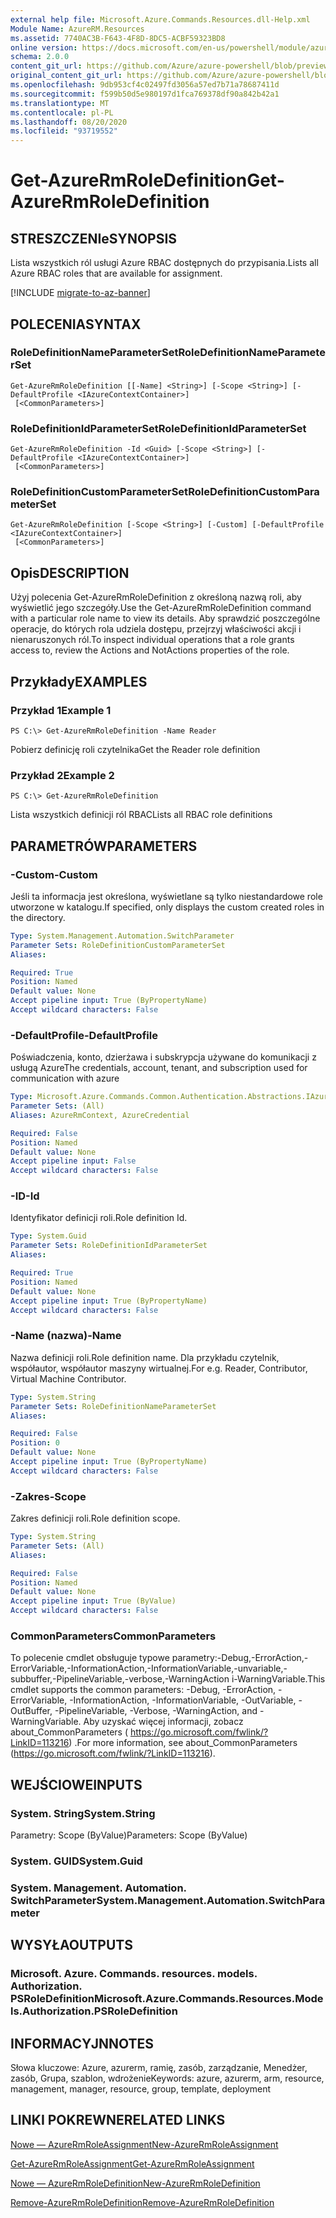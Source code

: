 ```yaml
---
external help file: Microsoft.Azure.Commands.Resources.dll-Help.xml
Module Name: AzureRM.Resources
ms.assetid: 7740AC3B-F643-4F8D-8DC5-ACBF59323BD8
online version: https://docs.microsoft.com/en-us/powershell/module/azurerm.resources/get-azurermroledefinition
schema: 2.0.0
content_git_url: https://github.com/Azure/azure-powershell/blob/preview/src/ResourceManager/Resources/Commands.Resources/help/Get-AzureRmRoleDefinition.md
original_content_git_url: https://github.com/Azure/azure-powershell/blob/preview/src/ResourceManager/Resources/Commands.Resources/help/Get-AzureRmRoleDefinition.md
ms.openlocfilehash: 9db953cf4c02497fd3056a57ed7b71a78687411d
ms.sourcegitcommit: f599b50d5e980197d1fca769378df90a842b42a1
ms.translationtype: MT
ms.contentlocale: pl-PL
ms.lasthandoff: 08/20/2020
ms.locfileid: "93719552"
---
```

# <span data-ttu-id="1e27a-101">Get-AzureRmRoleDefinition</span><span class="sxs-lookup"><span data-stu-id="1e27a-101">Get-AzureRmRoleDefinition</span></span>

## <span data-ttu-id="1e27a-102">STRESZCZENIe</span><span class="sxs-lookup"><span data-stu-id="1e27a-102">SYNOPSIS</span></span>
<span data-ttu-id="1e27a-103">Lista wszystkich ról usługi Azure RBAC dostępnych do przypisania.</span><span class="sxs-lookup"><span data-stu-id="1e27a-103">Lists all Azure RBAC roles that are available for assignment.</span></span>

[!INCLUDE [migrate-to-az-banner](../../includes/migrate-to-az-banner.md)]

## <span data-ttu-id="1e27a-104">POLECENIA</span><span class="sxs-lookup"><span data-stu-id="1e27a-104">SYNTAX</span></span>

### <span data-ttu-id="1e27a-105">RoleDefinitionNameParameterSet</span><span class="sxs-lookup"><span data-stu-id="1e27a-105">RoleDefinitionNameParameterSet</span></span>
```
Get-AzureRmRoleDefinition [[-Name] <String>] [-Scope <String>] [-DefaultProfile <IAzureContextContainer>]
 [<CommonParameters>]
```

### <span data-ttu-id="1e27a-106">RoleDefinitionIdParameterSet</span><span class="sxs-lookup"><span data-stu-id="1e27a-106">RoleDefinitionIdParameterSet</span></span>
```
Get-AzureRmRoleDefinition -Id <Guid> [-Scope <String>] [-DefaultProfile <IAzureContextContainer>]
 [<CommonParameters>]
```

### <span data-ttu-id="1e27a-107">RoleDefinitionCustomParameterSet</span><span class="sxs-lookup"><span data-stu-id="1e27a-107">RoleDefinitionCustomParameterSet</span></span>
```
Get-AzureRmRoleDefinition [-Scope <String>] [-Custom] [-DefaultProfile <IAzureContextContainer>]
 [<CommonParameters>]
```

## <span data-ttu-id="1e27a-108">Opis</span><span class="sxs-lookup"><span data-stu-id="1e27a-108">DESCRIPTION</span></span>
<span data-ttu-id="1e27a-109">Użyj polecenia Get-AzureRmRoleDefinition z określoną nazwą roli, aby wyświetlić jego szczegóły.</span><span class="sxs-lookup"><span data-stu-id="1e27a-109">Use the Get-AzureRmRoleDefinition command with a particular role name to view its details.</span></span>
<span data-ttu-id="1e27a-110">Aby sprawdzić poszczególne operacje, do których rola udziela dostępu, przejrzyj właściwości akcji i nienaruszonych ról.</span><span class="sxs-lookup"><span data-stu-id="1e27a-110">To inspect individual operations that a role grants access to, review the Actions and NotActions properties of the role.</span></span>

## <span data-ttu-id="1e27a-111">Przykłady</span><span class="sxs-lookup"><span data-stu-id="1e27a-111">EXAMPLES</span></span>

### <span data-ttu-id="1e27a-112">Przykład 1</span><span class="sxs-lookup"><span data-stu-id="1e27a-112">Example 1</span></span>
```
PS C:\> Get-AzureRmRoleDefinition -Name Reader
```

<span data-ttu-id="1e27a-113">Pobierz definicję roli czytelnika</span><span class="sxs-lookup"><span data-stu-id="1e27a-113">Get the Reader role definition</span></span>

### <span data-ttu-id="1e27a-114">Przykład 2</span><span class="sxs-lookup"><span data-stu-id="1e27a-114">Example 2</span></span>
```
PS C:\> Get-AzureRmRoleDefinition
```

<span data-ttu-id="1e27a-115">Lista wszystkich definicji ról RBAC</span><span class="sxs-lookup"><span data-stu-id="1e27a-115">Lists all RBAC role definitions</span></span>

## <span data-ttu-id="1e27a-116">PARAMETRÓW</span><span class="sxs-lookup"><span data-stu-id="1e27a-116">PARAMETERS</span></span>

### <span data-ttu-id="1e27a-117">-Custom</span><span class="sxs-lookup"><span data-stu-id="1e27a-117">-Custom</span></span>
<span data-ttu-id="1e27a-118">Jeśli ta informacja jest określona, wyświetlane są tylko niestandardowe role utworzone w katalogu.</span><span class="sxs-lookup"><span data-stu-id="1e27a-118">If specified, only displays the custom created roles in the directory.</span></span>

```yaml
Type: System.Management.Automation.SwitchParameter
Parameter Sets: RoleDefinitionCustomParameterSet
Aliases:

Required: True
Position: Named
Default value: None
Accept pipeline input: True (ByPropertyName)
Accept wildcard characters: False
```

### <span data-ttu-id="1e27a-119">-DefaultProfile</span><span class="sxs-lookup"><span data-stu-id="1e27a-119">-DefaultProfile</span></span>
<span data-ttu-id="1e27a-120">Poświadczenia, konto, dzierżawa i subskrypcja używane do komunikacji z usługą Azure</span><span class="sxs-lookup"><span data-stu-id="1e27a-120">The credentials, account, tenant, and subscription used for communication with azure</span></span>

```yaml
Type: Microsoft.Azure.Commands.Common.Authentication.Abstractions.IAzureContextContainer
Parameter Sets: (All)
Aliases: AzureRmContext, AzureCredential

Required: False
Position: Named
Default value: None
Accept pipeline input: False
Accept wildcard characters: False
```

### <span data-ttu-id="1e27a-121">-ID</span><span class="sxs-lookup"><span data-stu-id="1e27a-121">-Id</span></span>
<span data-ttu-id="1e27a-122">Identyfikator definicji roli.</span><span class="sxs-lookup"><span data-stu-id="1e27a-122">Role definition Id.</span></span>

```yaml
Type: System.Guid
Parameter Sets: RoleDefinitionIdParameterSet
Aliases:

Required: True
Position: Named
Default value: None
Accept pipeline input: True (ByPropertyName)
Accept wildcard characters: False
```

### <span data-ttu-id="1e27a-123">-Name (nazwa)</span><span class="sxs-lookup"><span data-stu-id="1e27a-123">-Name</span></span>
<span data-ttu-id="1e27a-124">Nazwa definicji roli.</span><span class="sxs-lookup"><span data-stu-id="1e27a-124">Role definition name.</span></span>
<span data-ttu-id="1e27a-125">Dla przykładu czytelnik, współautor, współautor maszyny wirtualnej.</span><span class="sxs-lookup"><span data-stu-id="1e27a-125">For e.g. Reader, Contributor, Virtual Machine Contributor.</span></span>

```yaml
Type: System.String
Parameter Sets: RoleDefinitionNameParameterSet
Aliases:

Required: False
Position: 0
Default value: None
Accept pipeline input: True (ByPropertyName)
Accept wildcard characters: False
```

### <span data-ttu-id="1e27a-126">-Zakres</span><span class="sxs-lookup"><span data-stu-id="1e27a-126">-Scope</span></span>
<span data-ttu-id="1e27a-127">Zakres definicji roli.</span><span class="sxs-lookup"><span data-stu-id="1e27a-127">Role definition scope.</span></span>

```yaml
Type: System.String
Parameter Sets: (All)
Aliases:

Required: False
Position: Named
Default value: None
Accept pipeline input: True (ByValue)
Accept wildcard characters: False
```

### <span data-ttu-id="1e27a-128">CommonParameters</span><span class="sxs-lookup"><span data-stu-id="1e27a-128">CommonParameters</span></span>
<span data-ttu-id="1e27a-129">To polecenie cmdlet obsługuje typowe parametry:-Debug,-ErrorAction,-ErrorVariable,-InformationAction,-InformationVariable,-unvariable,-subbuffer,-PipelineVariable,-verbose,-WarningAction i-WarningVariable.</span><span class="sxs-lookup"><span data-stu-id="1e27a-129">This cmdlet supports the common parameters: -Debug, -ErrorAction, -ErrorVariable, -InformationAction, -InformationVariable, -OutVariable, -OutBuffer, -PipelineVariable, -Verbose, -WarningAction, and -WarningVariable.</span></span> <span data-ttu-id="1e27a-130">Aby uzyskać więcej informacji, zobacz about_CommonParameters ( https://go.microsoft.com/fwlink/?LinkID=113216) .</span><span class="sxs-lookup"><span data-stu-id="1e27a-130">For more information, see about_CommonParameters (https://go.microsoft.com/fwlink/?LinkID=113216).</span></span>

## <span data-ttu-id="1e27a-131">WEJŚCIOWE</span><span class="sxs-lookup"><span data-stu-id="1e27a-131">INPUTS</span></span>

### <span data-ttu-id="1e27a-132">System. String</span><span class="sxs-lookup"><span data-stu-id="1e27a-132">System.String</span></span>
<span data-ttu-id="1e27a-133">Parametry: Scope (ByValue)</span><span class="sxs-lookup"><span data-stu-id="1e27a-133">Parameters: Scope (ByValue)</span></span>

### <span data-ttu-id="1e27a-134">System. GUID</span><span class="sxs-lookup"><span data-stu-id="1e27a-134">System.Guid</span></span>

### <span data-ttu-id="1e27a-135">System. Management. Automation. SwitchParameter</span><span class="sxs-lookup"><span data-stu-id="1e27a-135">System.Management.Automation.SwitchParameter</span></span>

## <span data-ttu-id="1e27a-136">WYSYŁA</span><span class="sxs-lookup"><span data-stu-id="1e27a-136">OUTPUTS</span></span>

### <span data-ttu-id="1e27a-137">Microsoft. Azure. Commands. resources. models. Authorization. PSRoleDefinition</span><span class="sxs-lookup"><span data-stu-id="1e27a-137">Microsoft.Azure.Commands.Resources.Models.Authorization.PSRoleDefinition</span></span>

## <span data-ttu-id="1e27a-138">INFORMACYJN</span><span class="sxs-lookup"><span data-stu-id="1e27a-138">NOTES</span></span>
<span data-ttu-id="1e27a-139">Słowa kluczowe: Azure, azurerm, ramię, zasób, zarządzanie, Menedżer, zasób, Grupa, szablon, wdrożenie</span><span class="sxs-lookup"><span data-stu-id="1e27a-139">Keywords: azure, azurerm, arm, resource, management, manager, resource, group, template, deployment</span></span>

## <span data-ttu-id="1e27a-140">LINKI POKREWNE</span><span class="sxs-lookup"><span data-stu-id="1e27a-140">RELATED LINKS</span></span>

[<span data-ttu-id="1e27a-141">Nowe — AzureRmRoleAssignment</span><span class="sxs-lookup"><span data-stu-id="1e27a-141">New-AzureRmRoleAssignment</span></span>](./New-AzureRmRoleAssignment.md)

[<span data-ttu-id="1e27a-142">Get-AzureRmRoleAssignment</span><span class="sxs-lookup"><span data-stu-id="1e27a-142">Get-AzureRmRoleAssignment</span></span>](./Get-AzureRmRoleAssignment.md)

[<span data-ttu-id="1e27a-143">Nowe — AzureRmRoleDefinition</span><span class="sxs-lookup"><span data-stu-id="1e27a-143">New-AzureRmRoleDefinition</span></span>](./New-AzureRmRoleDefinition.md)

[<span data-ttu-id="1e27a-144">Remove-AzureRmRoleDefinition</span><span class="sxs-lookup"><span data-stu-id="1e27a-144">Remove-AzureRmRoleDefinition</span></span>](./Remove-AzureRmRoleDefinition.md)

